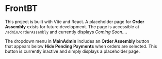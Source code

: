 # FrontBT

This project is built with Vite and React. A placeholder page for **Order Assembly** exists for future development. The page is accessible at `/admin/orderAssembly` and currently displays *Coming Soon...*.

The dropdown menu in **MainAdmin** includes an **Order Assembly** button that appears below **Hide Pending Payments** when orders are selected. This button is currently inactive and simply displays a placeholder page.

